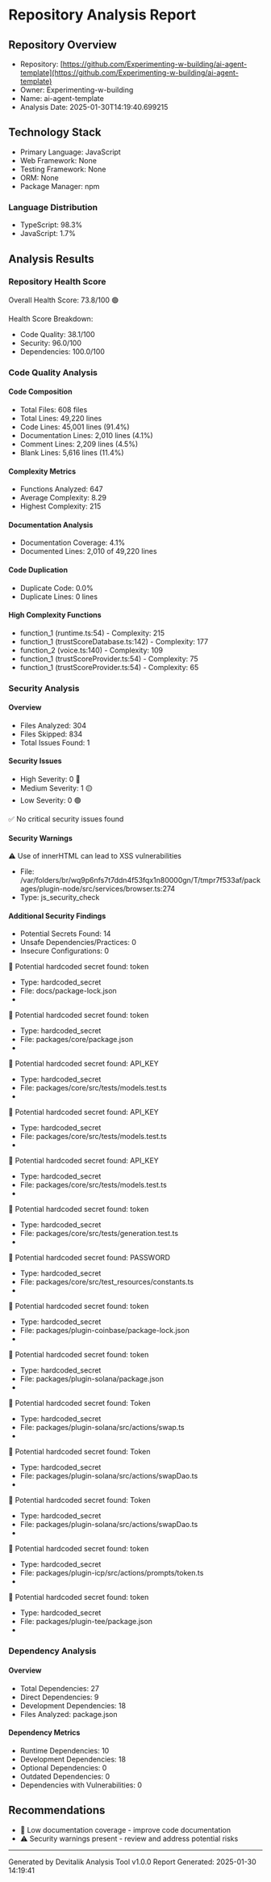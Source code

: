 # Repository Analysis Report

## Repository Overview
- Repository: [https://github.com/Experimenting-w-building/ai-agent-template](https://github.com/Experimenting-w-building/ai-agent-template)
- Owner: Experimenting-w-building
- Name: ai-agent-template
- Analysis Date: 2025-01-30T14:19:40.699215

## Technology Stack
- Primary Language: JavaScript
- Web Framework: None
- Testing Framework: None
- ORM: None
- Package Manager: npm

### Language Distribution
- TypeScript: 98.3%
- JavaScript: 1.7%

## Analysis Results

### Repository Health Score
Overall Health Score: 73.8/100 🟢

Health Score Breakdown:
- Code Quality: 38.1/100
- Security: 96.0/100
- Dependencies: 100.0/100

### Code Quality Analysis

#### Code Composition
- Total Files: 608 files
- Total Lines: 49,220 lines
- Code Lines: 45,001 lines (91.4%)
- Documentation Lines: 2,010 lines (4.1%)
- Comment Lines: 2,209 lines (4.5%)
- Blank Lines: 5,616 lines (11.4%)

#### Complexity Metrics
- Functions Analyzed: 647
- Average Complexity: 8.29
- Highest Complexity: 215

#### Documentation Analysis
- Documentation Coverage: 4.1%
- Documented Lines: 2,010 of 49,220 lines

#### Code Duplication
- Duplicate Code: 0.0%
- Duplicate Lines: 0 lines

#### High Complexity Functions
- function_1 (runtime.ts:54) - Complexity: 215
- function_1 (trustScoreDatabase.ts:142) - Complexity: 177
- function_2 (voice.ts:140) - Complexity: 109
- function_1 (trustScoreProvider.ts:54) - Complexity: 75
- function_1 (trustScoreProvider.ts:54) - Complexity: 65

### Security Analysis

#### Overview
- Files Analyzed: 304
- Files Skipped: 834
- Total Issues Found: 1

#### Security Issues
- High Severity: 0 🔴
- Medium Severity: 1 🟡
- Low Severity: 0 🟢

✅ No critical security issues found

#### Security Warnings

⚠️ Use of innerHTML can lead to XSS vulnerabilities
- File: /var/folders/br/wq9p6nfs7t7ddn4f53fqx1n80000gn/T/tmpr7f533af/packages/plugin-node/src/services/browser.ts:274
- Type: js_security_check

#### Additional Security Findings
- Potential Secrets Found: 14
- Unsafe Dependencies/Practices: 0
- Insecure Configurations: 0

🔴 Potential hardcoded secret found: token
- Type: hardcoded_secret
- File: docs/package-lock.json
- 

🔴 Potential hardcoded secret found: token
- Type: hardcoded_secret
- File: packages/core/package.json
- 

🔴 Potential hardcoded secret found: API_KEY
- Type: hardcoded_secret
- File: packages/core/src/tests/models.test.ts
- 

🔴 Potential hardcoded secret found: API_KEY
- Type: hardcoded_secret
- File: packages/core/src/tests/models.test.ts
- 

🔴 Potential hardcoded secret found: API_KEY
- Type: hardcoded_secret
- File: packages/core/src/tests/models.test.ts
- 

🔴 Potential hardcoded secret found: token
- Type: hardcoded_secret
- File: packages/core/src/tests/generation.test.ts
- 

🔴 Potential hardcoded secret found: PASSWORD
- Type: hardcoded_secret
- File: packages/core/src/test_resources/constants.ts
- 

🔴 Potential hardcoded secret found: token
- Type: hardcoded_secret
- File: packages/plugin-coinbase/package-lock.json
- 

🔴 Potential hardcoded secret found: token
- Type: hardcoded_secret
- File: packages/plugin-solana/package.json
- 

🔴 Potential hardcoded secret found: Token
- Type: hardcoded_secret
- File: packages/plugin-solana/src/actions/swap.ts
- 

🔴 Potential hardcoded secret found: Token
- Type: hardcoded_secret
- File: packages/plugin-solana/src/actions/swapDao.ts
- 

🔴 Potential hardcoded secret found: Token
- Type: hardcoded_secret
- File: packages/plugin-solana/src/actions/swapDao.ts
- 

🔴 Potential hardcoded secret found: token
- Type: hardcoded_secret
- File: packages/plugin-icp/src/actions/prompts/token.ts
- 

🔴 Potential hardcoded secret found: token
- Type: hardcoded_secret
- File: packages/plugin-tee/package.json
- 

### Dependency Analysis

#### Overview
- Total Dependencies: 27
- Direct Dependencies: 9
- Development Dependencies: 18
- Files Analyzed: package.json

#### Dependency Metrics
- Runtime Dependencies: 10
- Development Dependencies: 18
- Optional Dependencies: 0
- Outdated Dependencies: 0
- Dependencies with Vulnerabilities: 0

## Recommendations
- 📝 Low documentation coverage - improve code documentation
- ⚠️ Security warnings present - review and address potential risks

---
Generated by Devitalik Analysis Tool v1.0.0
Report Generated: 2025-01-30 14:19:41